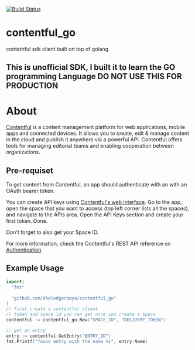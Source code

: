 [![Build Status](https://travis-ci.org/Khaledgarbaya/contentful.go.svg?branch=master)](https://travis-ci.org/Khaledgarbaya/contentful.go)
# contentful_go
contetnful sdk client built on top of golang

## This is unofficial SDK, I built it to learn the GO programming Language DO NOT USE THIS FOR PRODUCTION 

# About

[Contentful](https://www.contentful.com) is a content management platform for web applications, mobile apps and connected devices. It allows you to create, edit & manage content in the cloud and publish it anywhere via a powerful API. Contentful offers tools for managing editorial teams and enabling cooperation between organizations.

## Pre-requiset

To get content from Contentful, an app should authenticate with an with an OAuth bearer token.

You can create API keys using [Contentful's web interface](https://app.contentful.com). Go to the app, open the space that you want to access (top left corner lists all the spaces), and navigate to the APIs area. Open the API Keys section and create your first token. Done.

Don't forget to also get your Space ID.

For more information, check the Contentful's REST API reference on [Authentication](https://www.contentful.com/developers/docs/references/authentication/).

## Example Usage

```go
import(
  "fmt"
  
  "github.com/Khaledgarbaya/contentful_go"
)
// first create a contentful client
// token and space id you can get once you create a space 
contentful := contentful_go.New("SPACE_ID", "DELIVERY_TOKEN")

// get an entry 
entry := contentful.GetEntry("ENTRY_ID")
fmt.Printf("found entry with the name %s", entry.Name)
```
